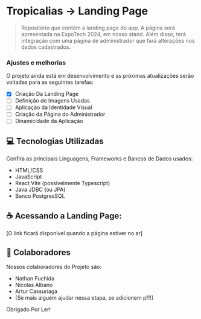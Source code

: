 # Tropicalias -> Landing Page

> Repositório que contém a landing page do app. A página será apresentada na ExpoTech 2024, em nosso stand. Além disso, terá integração com uma página de administrador que fará alterações nos dados cadastrados.

### Ajustes e melhorias

O projeto ainda está em desenvolvimento e as próximas atualizações serão voltadas para as seguintes tarefas:

- [x] Criação Da Landing Page
- [ ] Definição de Imagens Usadas
- [ ] Aplicação da Identidade Visual
- [ ] Criação da Página do Administrador
- [ ] Dinamicidade da Aplicação

## 💻 Tecnologias Utilizadas

Confira as principais Linguagens, Frameworks e Bancos de Dados usados:

- HTML/CSS
- JavaScript
- React Vite (possivelmente Typescript)
- Java JDBC (ou JPA)
- Banco PostgresSQL

## ☕ Acessando a Landing Page:

[O link ficará disponível quando a página estiver no ar]

## 🤝 Colaboradores

Nossos colaboradores do Projeto são:
- Nathan Fuchida
- Nícolas Albano
- Artur Cassuriaga
- [Se mais alguém ajudar nessa etapa, se adicionem pf!!]

Obrigado Por Ler!
